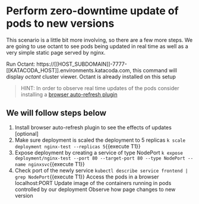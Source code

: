 # Perform zero-downtime update of pods to new versions

This scenario is a little bit more involving, so there are a few more steps. We are going to use octant to see pods being updated in real time as well as a very simple static page served by nginx.

Run Octant: https://[[HOST_SUBDOMAIN]]-7777-[[KATACODA_HOST]].environments.katacoda.com, this command will display *octant* cluster viewer. Octant is already installed on this setup

> HINT: In order to observe real time updates of the pods consider installing a [browser auto-refresh plugin](https://www.supersimpleautorefresh.tk/)

## We will follow steps below

1. Install browser auto-refresh plugin to see the effects of updates [optional]
2. Make sure deployment is scaled the deployment to 5 replicas `k scale deployment nginx-test --replicas 5`{{execute T1}}
3. Expose deployment by creating a service of type NodePort `k expose deployment/nginx-test --port 80 --target-port 80 --type NodePort --name nginxsvc`{{execute T1}}
4. Check port of the newly service `kubectl describe service frontend | grep NodePort`{{execute T1}}
Access the pods in a browser localhost:PORT
Update image of the containers running in pods controlled by our deployment
Observe how page changes to new version